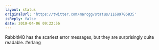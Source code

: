 ```yaml
---
layout: status
originalUrl: 'https://twitter.com/marcgg/status/11689786835'
isReply: false
date: 2010-04-06 09:22:56
---
```


RabbitMQ has the scariest error messages, but they are surprisingly quite readable. #erlang
